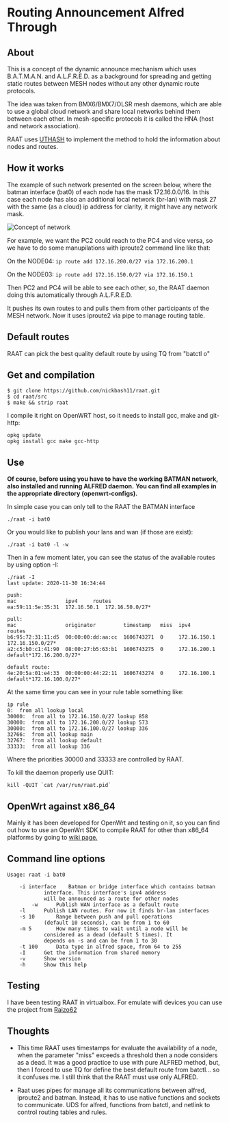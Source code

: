 # Routing Announcement Alfred Through

## About

This is a concept of the dynamic announce mechanism which uses B.A.T.M.A.N. and A.L.F.R.E.D. as a background for spreading and getting static routes between MESH nodes without any other dynamic route protocols.

The idea was taken from BMX6/BMX7/OLSR mesh daemons, which are able to use a global cloud network and share local networks behind them between each other. In mesh-specific protocols it is called the HNA (host and network association).

RAAT uses [UTHASH](https://troydhanson.github.io/uthash/) to implement the method to hold the information about nodes and routes.

## How it works

The example of such network presented on the screen below, where the batman interface (bat0) of each node has the mask 172.16.0.0/16. In this case each node has also an additional local network (br-lan) with mask 27 with the same (as a cloud) ip address for clarity, it might have any network mask.

![Concept of network](https://github.com/nickbash11/raat/blob/master/raat-network.png)


For example, we want the PC2 could reach to the PC4 and vice versa, so we have to do some manupilations with iproute2 command line like that:

On the NODE04:
```ip route add 172.16.200.0/27 via 172.16.200.1```

On the NODE03:
```ip route add 172.16.150.0/27 via 172.16.150.1```

Then PC2 and PC4 will be able to see each other, so, the RAAT daemon doing this automatically through A.L.F.R.E.D.

It pushes its own routes to and pulls them from other participants of the MESH network. Now it uses iproute2 via pipe to manage routing table.

## Default routes

RAAT can pick the best quality default route by using TQ from "batctl o"

## Get and compilation

```
$ git clone https://github.com/nickbash11/raat.git
$ cd raat/src
$ make && strip raat
```

I compile it right on OpenWRT host, so it needs to install gcc, make and git-http:

```
opkg update
opkg install gcc make gcc-http
```

## Use

**Of course, before using you have to have the working BATMAN network, also installed and running ALFRED daemon.**
**You can find all examples in the appropriate directory (openwrt-configs).**

In simple case you can only tell to the RAAT the BATMAN interface

```
./raat -i bat0
```

Or you would like to publish your lans and wan (if those are exist):

```
./raat -i bat0 -l -w
```

Then in a few moment later, you can see the status of the available routes by using option -I:

```
./raat -I
last update: 2020-11-30 16:34:44

push:
mac                ipv4		routes
ea:59:11:5e:35:31  172.16.50.1	172.16.50.0/27*

pull:
mac                originator         timestamp   miss  ipv4		routes
b6:95:72:31:11:d5  00:00:00:dd:aa:cc  1606743271  0     172.16.150.1	172.16.150.0/27*
a2:c5:b0:c1:41:90  08:00:27:b5:63:b1  1606743275  0     172.16.200.1	default*172.16.200.0/27*

default route:
4e:20:5a:01:e4:33  00:00:00:44:22:11  1606743274  0     172.16.100.1	default*172.16.100.0/27*

```

At the same time you can see in your rule table something like:

```
ip rule
0:	from all lookup local 
30000:	from all to 172.16.150.0/27 lookup 858
30000:	from all to 172.16.200.0/27 lookup 573
30000:	from all to 172.16.100.0/27 lookup 336
32766:	from all lookup main
32767:	from all lookup default
33333:	from all lookup 336
```

Where the priorities 30000 and 33333 are controlled by RAAT.

To kill the daemon properly use QUIT:

```
kill -QUIT `cat /var/run/raat.pid`
```

## OpenWrt against x86_64

Mainly it has been developed for OpenWrt and testing on it, so you can find out how to use an OpenWrt SDK to compile RAAT for other than x86_64 platforms by going to [wiki page.](https://github.com/nickbash11/raat/wiki/RAAT-for-OpenWRT)

## Command line options

```
Usage: raat -i bat0

	-i interface	Batman or bridge interface which contains batman
			interface. This interface's ipv4 address
			will be announced as a route for other nodes
        -w		Publish WAN interface as a default route
	-l		Publish LAN routes. For now it finds br-lan interfaces
	-s 10		Range between push and pull operations
			(default 10 seconds), can be from 1 to 60
	-m 5		How many times to wait until a node will be
			considered as a dead (default 5 times). It
			depends on -s and can be from 1 to 30
	-t 100		Data type in alfred space, from 64 to 255
	-I		Get the information from shared memory
	-v		Show version
	-h		Show this help
```

## Testing

I have been testing RAAT in virtualbox. For emulate wifi devices you can use the project from [Raizo62](https://github.com/Raizo62/vwifi)

## Thoughts

* This time RAAT uses timestamps for evaluate the availability of a node, when the parameter "miss" exceeds a threshold then a node considers as a dead. It was a good practice to use with pure ALFRED method, but, then I forced to use TQ for define the best default route from batctl... so it confuses me. I still think that the RAAT must use only ALFRED.

* Raat uses pipes for manage all its communications between alfred, iproute2 and batman. Instead, it has to use native functions and sockets to communicate. UDS for alfred, functions from batctl, and netlink to control routing tables and rules.

